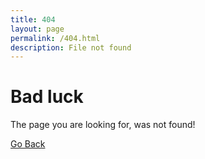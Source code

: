 ```yaml
---
title: 404
layout: page
permalink: /404.html
description: File not found
---
```


# Bad luck

The page you are looking for, was not found!

<a href="javascript:history.back()">Go Back</a>

